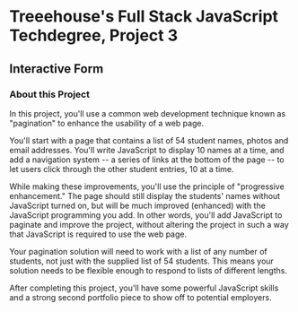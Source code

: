 # Treeehouse's Full Stack JavaScript Techdegree, Project 3
## Interactive Form
### About this Project
In this project, you'll use a common web development technique known as "pagination" to enhance the usability of a web page.

You'll start with a page that contains a list of 54 student names, photos and email addresses. You'll write JavaScript to display 10 names at a time, and add a navigation system -- a series of links at the bottom of the page -- to let users click through the other student entries, 10 at a time.

While making these improvements, you'll use the principle of "progressive enhancement." The page should still display the students' names without JavaScript turned on, but will be much improved (enhanced) with the JavaScript programming you add. In other words, you'll add JavaScript to paginate and improve the project, without altering the project in such a way that JavaScript is required to use the web page.

Your pagination solution will need to work with a list of any number of students, not just with the supplied list of 54 students. This means your solution needs to be flexible enough to respond to lists of different lengths.

After completing this project, you'll have some powerful JavaScript skills and a strong second portfolio piece to show off to potential employers.
